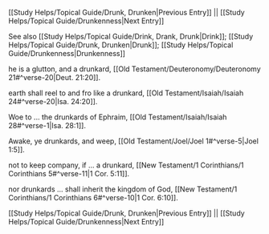 [[Study Helps/Topical Guide/Drunk, Drunken|Previous Entry]]  ||  [[Study Helps/Topical Guide/Drunkenness|Next Entry]]

 See also [[Study Helps/Topical Guide/Drink, Drank, Drunk|Drink]]; [[Study Helps/Topical Guide/Drunk, Drunken|Drunk]]; [[Study Helps/Topical Guide/Drunkenness|Drunkenness]]

 he is a glutton, and a drunkard, [[Old Testament/Deuteronomy/Deuteronomy 21#^verse-20|Deut. 21:20]].

 earth shall reel to and fro like a drunkard, [[Old Testament/Isaiah/Isaiah 24#^verse-20|Isa. 24:20]].

 Woe to ... the drunkards of Ephraim, [[Old Testament/Isaiah/Isaiah 28#^verse-1|Isa. 28:1]].

 Awake, ye drunkards, and weep, [[Old Testament/Joel/Joel 1#^verse-5|Joel 1:5]].

 not to keep company, if ... a drunkard, [[New Testament/1 Corinthians/1 Corinthians 5#^verse-11|1 Cor. 5:11]].

 nor drunkards ... shall inherit the kingdom of God, [[New Testament/1 Corinthians/1 Corinthians 6#^verse-10|1 Cor. 6:10]].

[[Study Helps/Topical Guide/Drunk, Drunken|Previous Entry]]  ||  [[Study Helps/Topical Guide/Drunkenness|Next Entry]]